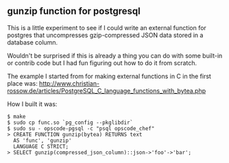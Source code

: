gunzip function for postgresql
------------------------------

This is a little experiment to see if I could write an external
function for postgres that uncompresses gzip-compressed JSON data
stored in a database column.

Wouldn't be surprised if this is already a thing you can do with some
built-in or contrib code but I had fun figuring out how to do it from
scratch.

The example I started from for making external functions in C in the
first place was:
http://www.christian-rossow.de/articles/PostgreSQL_C_language_functions_with_bytea.php

How I built it was:

```shell
$ make
$ sudo cp func.so `pg_config --pkglibdir`
$ sudo su - opscode-pgsql -c "psql opscode_chef"
> CREATE FUNCTION gunzip(bytea) RETURNS text
  AS 'func', 'gunzip'
  LANGUAGE C STRICT;
> SELECT gunzip(compressed_json_column)::json->'foo'->'bar';
```
